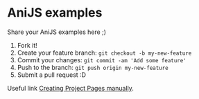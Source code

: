 AniJS examples
==============

Share your AniJS examples here ;)

1. Fork it!
2. Create your feature branch: `git checkout -b my-new-feature`
3. Commit your changes: `git commit -am 'Add some feature'`
4. Push to the branch: `git push origin my-new-feature`
5. Submit a pull request :D


Useful link [Creating Project Pages manually](https://help.github.com/articles/creating-project-pages-manually).
